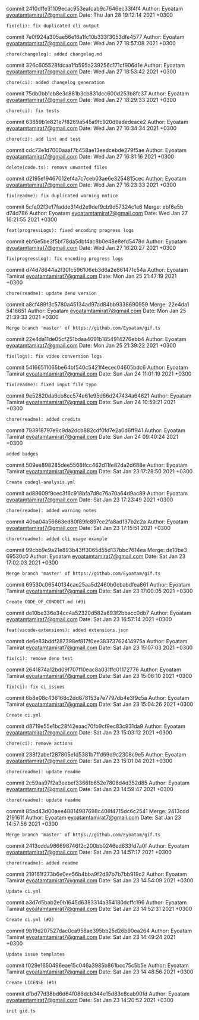 commit 2410dffe31109ecac953eafcab9c7646ec33f4f4
Author: Eyoatam <eyoatamtamirat7@gmail.com>
Date:   Thu Jan 28 19:12:14 2021 +0300

    fix(cli): fix duplicated cli output

commit 7e0f924a305ae56e16a1fc10b333f3053dfe4577
Author: Eyoatam <eyoatamtamirat7@gmail.com>
Date:   Wed Jan 27 18:57:08 2021 +0300

    chore(changelog): added changelog.md

commit 326c605528fdcaa1fb595a239256c171cf906d1e
Author: Eyoatam <eyoatamtamirat7@gmail.com>
Date:   Wed Jan 27 18:53:42 2021 +0300

    chore(ci): added changelog generation

commit 75db0bb1cb8e3c881b3cb831dcc600d253b8fc37
Author: Eyoatam <eyoatamtamirat7@gmail.com>
Date:   Wed Jan 27 18:29:33 2021 +0300

    chore(ci): fix tests

commit 63859b1e821e7f8269a545a9fc920d9adedeace2
Author: Eyoatam <eyoatamtamirat7@gmail.com>
Date:   Wed Jan 27 16:34:34 2021 +0300

    chore(ci): add lint and test

commit cdc73e1d7000aaaf7b458ae13eedcebde279f5ae
Author: Eyoatam <eyoatamtamirat7@gmail.com>
Date:   Wed Jan 27 16:31:16 2021 +0300

    delete(code.ts): remove unwanted files

commit d2195e19467012ef4a7c7ceb03ae6e3254815cec
Author: Eyoatam <eyoatamtamirat7@gmail.com>
Date:   Wed Jan 27 16:23:33 2021 +0300

    fix(readme): fix duplicated warning notice

commit 5cfe02f3e17fadde314d2e9def9cb9d57324c1e6
Merge: ebf6e5b d74d786
Author: Eyoatam <eyoatamtamirat7@gmail.com>
Date:   Wed Jan 27 16:21:55 2021 +0300

    feat(progressLogs): fixed encoding progress logs

commit ebf6e5be3f5bf78da5dbf4ac8b0e48e8efd5478d
Author: Eyoatam <eyoatamtamirat7@gmail.com>
Date:   Wed Jan 27 16:20:27 2021 +0300

    fix(progressLog): fix encoding progress logs

commit d74d78644a2f30fc596106eb3d6a2e861471c54a
Author: Eyoatam Tamirat <eyoatamtamirat7@gmail.com>
Date:   Mon Jan 25 21:47:19 2021 +0300

    chore(readme): update deno version

commit a8cf489f3c5780a45134ad97ad84bb9338690959
Merge: 22e4da1 5416651
Author: Eyoatam <eyoatamtamirat7@gmail.com>
Date:   Mon Jan 25 21:39:33 2021 +0300

    Merge branch 'master' of https://github.com/Eyoatam/gif.ts

commit 22e4da11de05cf251bdaa4091b1854914276ebb4
Author: Eyoatam <eyoatamtamirat7@gmail.com>
Date:   Mon Jan 25 21:39:22 2021 +0300

    fix(logs): fix video conversion logs

commit 54166511065be64bf540c5421f4ecec04605bdc6
Author: Eyoatam Tamirat <eyoatamtamirat7@gmail.com>
Date:   Sun Jan 24 11:01:19 2021 +0300

    fix(readme): fixed input file typo

commit 9e52820da6cb8cc574e61e95d66d247434a64621
Author: Eyoatam Tamirat <eyoatamtamirat7@gmail.com>
Date:   Sun Jan 24 10:59:21 2021 +0300

    chore(readme): added credits

commit 793918797e9c9da2dcb882cdf0fd7e2a0d6ff941
Author: Eyoatam Tamirat <eyoatamtamirat7@gmail.com>
Date:   Sun Jan 24 09:40:24 2021 +0300

    added badges

commit 509ee898285dee5568ffcc462d11fe82da2d688e
Author: Eyoatam Tamirat <eyoatamtamirat7@gmail.com>
Date:   Sat Jan 23 17:28:50 2021 +0300

    Create codeql-analysis.yml

commit ad89609f9cec3f6c918bfa7d8c76a70a64d9ac89
Author: Eyoatam <eyoatamtamirat7@gmail.com>
Date:   Sat Jan 23 17:23:49 2021 +0300

    chore(readme): added warning notes

commit 40ba04a56663ed80f89fc897ce2fa8ad137b2c2a
Author: Eyoatam <eyoatamtamirat7@gmail.com>
Date:   Sat Jan 23 17:15:51 2021 +0300

    chore(readme): added cli usage example

commit 99cbb9e9a21e893b43ff3065d55d137bbc7614ea
Merge: de10be3 69530c0
Author: Eyoatam <eyoatamtamirat7@gmail.com>
Date:   Sat Jan 23 17:02:03 2021 +0300

    Merge branch 'master' of https://github.com/Eyoatam/gif.ts

commit 69530c06540134cae25aa5d2460b0cbabdfea861
Author: Eyoatam Tamirat <eyoatamtamirat7@gmail.com>
Date:   Sat Jan 23 17:00:05 2021 +0300

    Create CODE_OF_CONDUCT.md (#3)

commit de10be336e34cc4a52320d582a693f2bbacc0db7
Author: Eyoatam <eyoatamtamirat7@gmail.com>
Date:   Sat Jan 23 16:57:14 2021 +0300

    feat(vscode-extensions): added extensions.json

commit de6e83bddf287398ef817f0ee38373762414975a
Author: Eyoatam Tamirat <eyoatamtamirat7@gmail.com>
Date:   Sat Jan 23 15:07:03 2021 +0300

    fix(ci): remove deno test

commit 2641874a12bd09f707f10eac8a031ffc01172776
Author: Eyoatam Tamirat <eyoatamtamirat7@gmail.com>
Date:   Sat Jan 23 15:06:10 2021 +0300

    fix(ci): fix ci issues

commit 6b8e08c436168c2dd678153a7e7797db4e3f9c5a
Author: Eyoatam Tamirat <eyoatamtamirat7@gmail.com>
Date:   Sat Jan 23 15:04:26 2021 +0300

    Create ci.yml

commit d8719e55e1bc28f42eaac70fb9cf9ec83c931da9
Author: Eyoatam <eyoatamtamirat7@gmail.com>
Date:   Sat Jan 23 15:03:12 2021 +0300

    chore(ci): remove actions

commit 238f2abef287805e1d5381b7ffd69d9c2308c9e5
Author: Eyoatam <eyoatamtamirat7@gmail.com>
Date:   Sat Jan 23 15:01:04 2021 +0300

    chore(readme): update readme

commit 2c59aa97f2a3eebef3366fb652e7806d4d352d85
Author: Eyoatam <eyoatamtamirat7@gmail.com>
Date:   Sat Jan 23 14:59:47 2021 +0300

    chore(readme): update readme

commit 85ad43d00aee48814987698c408f4715dc6c2541
Merge: 2413cdd 219161f
Author: Eyoatam <eyoatamtamirat7@gmail.com>
Date:   Sat Jan 23 14:57:56 2021 +0300

    Merge branch 'master' of https://github.com/Eyoatam/gif.ts

commit 2413cdda986698746f2c200bb0246ed633fd7a0f
Author: Eyoatam <eyoatamtamirat7@gmail.com>
Date:   Sat Jan 23 14:57:17 2021 +0300

    chore(readme): added readme

commit 219161f273b6e0ee56b4bba9f2d97b7b7bb919c2
Author: Eyoatam Tamirat <eyoatamtamirat7@gmail.com>
Date:   Sat Jan 23 14:54:09 2021 +0300

    Update ci.yml

commit a3d7d5bab2e0b1645d6383314a354180dcffc196
Author: Eyoatam Tamirat <eyoatamtamirat7@gmail.com>
Date:   Sat Jan 23 14:52:31 2021 +0300

    Create ci.yml (#2)

commit 9b19d207527dac0ca958ae395bb25d26b90ea264
Author: Eyoatam Tamirat <eyoatamtamirat7@gmail.com>
Date:   Sat Jan 23 14:49:24 2021 +0300

    Update issue templates

commit f029e1650496eae15c046a3985b861bcc75c5b5e
Author: Eyoatam Tamirat <eyoatamtamirat7@gmail.com>
Date:   Sat Jan 23 14:48:56 2021 +0300

    Create LICENSE (#1)

commit dfbd77d38bd6d64f086dcb344e15d83c8cab90fd
Author: Eyoatam <eyoatamtamirat7@gmail.com>
Date:   Sat Jan 23 14:20:52 2021 +0300

    init gid.ts
